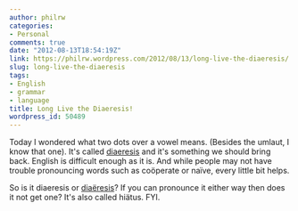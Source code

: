 ```yaml
---
author: philrw
categories:
- Personal
comments: true
date: "2012-08-13T18:54:19Z"
link: https://philrw.wordpress.com/2012/08/13/long-live-the-diaeresis/
slug: long-live-the-diaeresis
tags:
- English
- grammar
- language
title: Long Live the Diaeresis!
wordpress_id: 50489
---
```


Today I wondered what two dots over a vowel means. (Besides the umlaut, I know that one). It's called [diaeresis](http://en.wikipedia.org/wiki/Diaeresis_(linguistics)) and it's something we should bring back. English is difficult enough as it is. And while people may not have trouble pronouncing words such as coöperate or naïve, every little bit helps.

So is it diaeresis or [diaëresis](http://www.languagetrainers.com/blog/2011/01/04/youre-not-naive-not-to-know-about-diaereses/)? If you can pronounce it either way then does it not get one? It's also called hiätus. FYI.
